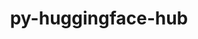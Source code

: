 ---
title: "py-huggingface-hub"
layout: cache
categories: [package, develop-2024-08-04]
meta: {"versions": ["0.23.4"], "compilers": ["apple-clang@=15.0.0", "gcc@=11.4.0"], "oss": ["ubuntu22.04", "ventura"], "platforms": ["darwin", "linux"], "targets": ["aarch64", "x86_64_v3"], "stacks": ["ml-darwin-aarch64-mps", "ml-linux-x86_64-cpu", "ml-linux-x86_64-cuda", "ml-linux-x86_64-rocm", "root"], "num_specs": 4, "num_specs_by_stack": {"root": 4, "ml-darwin-aarch64-mps": 2, "ml-linux-x86_64-cpu": 2, "ml-linux-x86_64-cuda": 2, "ml-linux-x86_64-rocm": 1}}
spec_details: [{"hash": "4w57rtfhff3qf7fycn6zvcvfvfjllflt", "compiler": "apple-clang@=15.0.0", "versions": ["0.23.4"], "os": "ventura", "platform": "darwin", "target": "aarch64", "variants": ["build_system=python_pip", "~cli"], "stacks": ["root", "ml-darwin-aarch64-mps"], "size": "-", "tarball": "https://binaries.spack.io/develop-2024-08-04/build_cache/darwin-ventura-aarch64/apple-clang-15.0.0/py-huggingface-hub-0.23.4/darwin-ventura-aarch64-apple-clang-15.0.0-py-huggingface-hub-0.23.4-4w57rtfhff3qf7fycn6zvcvfvfjllflt.spack"}, {"hash": "a2vrsxvndywznrctpadzaufpnqa776nq", "compiler": "apple-clang@=15.0.0", "versions": ["0.23.4"], "os": "ventura", "platform": "darwin", "target": "aarch64", "variants": ["build_system=python_pip", "~cli"], "stacks": ["root", "ml-darwin-aarch64-mps"], "size": "-", "tarball": "https://binaries.spack.io/develop-2024-08-04/build_cache/darwin-ventura-aarch64/apple-clang-15.0.0/py-huggingface-hub-0.23.4/darwin-ventura-aarch64-apple-clang-15.0.0-py-huggingface-hub-0.23.4-a2vrsxvndywznrctpadzaufpnqa776nq.spack"}, {"hash": "yobzbtldd3kzxo4jbf4j37bpnc5uc4zs", "compiler": "gcc@=11.4.0", "versions": ["0.23.4"], "os": "ubuntu22.04", "platform": "linux", "target": "x86_64_v3", "variants": ["build_system=python_pip", "~cli"], "stacks": ["ml-linux-x86_64-cpu", "ml-linux-x86_64-cuda", "root"], "size": "-", "tarball": "https://binaries.spack.io/develop-2024-08-04/build_cache/linux-ubuntu22.04-x86_64_v3/gcc-11.4.0/py-huggingface-hub-0.23.4/linux-ubuntu22.04-x86_64_v3-gcc-11.4.0-py-huggingface-hub-0.23.4-yobzbtldd3kzxo4jbf4j37bpnc5uc4zs.spack"}, {"hash": "2lz27jfipgyxyrsalfpirs4awhlk6ubh", "compiler": "gcc@=11.4.0", "versions": ["0.23.4"], "os": "ubuntu22.04", "platform": "linux", "target": "x86_64_v3", "variants": ["build_system=python_pip", "~cli"], "stacks": ["ml-linux-x86_64-cpu", "ml-linux-x86_64-cuda", "ml-linux-x86_64-rocm", "root"], "size": "-", "tarball": "https://binaries.spack.io/develop-2024-08-04/build_cache/linux-ubuntu22.04-x86_64_v3/gcc-11.4.0/py-huggingface-hub-0.23.4/linux-ubuntu22.04-x86_64_v3-gcc-11.4.0-py-huggingface-hub-0.23.4-2lz27jfipgyxyrsalfpirs4awhlk6ubh.spack"}]
---